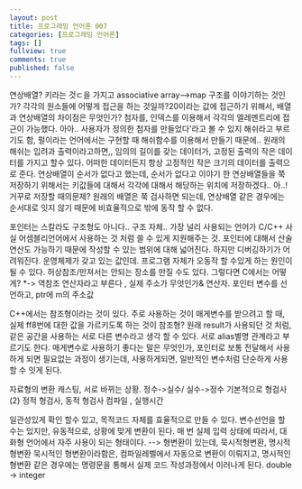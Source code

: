 ```yaml
---
layout: post
title: 프로그래밍 언어론 007
categories: [프로그래밍 언어론]
tags: []
fullview: true
comments: true
published: false
---
```

연상배열? 키라는 것ㄷ을 가지고 associative array-->map 구조를 이야기하는 것인가?
각각의 원소들에 어떻게 접근을 하는 것일까?20이라는 값에 접근하기 위해서,
배열과 연상배열의 차이점은 무엇인가? 첨자를, 인덱스를 이용해서 각각의 엘레멘트리에 접근이 가능했다.
아아.. 사용자가 정의한 첨자를 만들었다'라고 볼 수 있지
해쉬라고 부르기도 함, 펄이라는 언어에서는 구현할 때 해쉬함수를 이용해서 만들기 때문에..
원래의 해쉬는 입려과 출력이라고하면,, 임의의 길이를 갖는 데이터가, 고정된 출력의 작은 데이터를 가지고 할수 있다. 어떠한 데이터든지 항상 고정적인 작은 크기의 데이터를 출력으로 준다.
연상배열이 순서가 없다고 했는데, 순서가 없다고 이야기 한 연상배열들을 쭉 저장하기 위해서는 키값들에 대해서 각각에 대해서 해당하는 위치에 저장하겠다.. 아..! 거꾸로 저장할 때의문제?
원래의 배열은 쭉 검사하면 되는데, 연상배열 같은 경우에는 순서대로 잇지 않기 때문에 비효율적으로 밖에 동작 할 수 없다.

포인터는 스칼라도 구조형도 아니다.. 구조 자체.. 가장 널리 사용되는 언어가 C/C++ 사실 어셈블리언어에서 사용하는 것 처럼 쓸 수 있게 지원해주는 것. 포인터에 대해서 산술연산도 가능하기 때문에 작성할 수 있는 범위에 대해 넓어진다. 하지만 디버깅하기가 어려워진다. 운영체제가 갖고 있는 값인데. 프로그램 자체가 오동작 할 수있게 하는 원인이 될 수 있다. 허상참조/만져서는 안되는 장소를 만질 수도 있다. 그렇다면 C에서는 어떻게? \*-> 역참조 연산자라고 부른다 , 실제 주소가 무엇인가& 연산자.
포인터 변수를 선언하고, ptr에 m의 주소값

C++에서는 참조형이라는 것이 있다. 주로 사용하는 것이 매게변수를 받으려고 할 때, 실제 ff8번에 대한 값을 가르키도록 하는 것이 참조형? 원래 result가 사용되던 것 처럼, 같은 공간을 사용하는 서로 다른 변수라고 생각 할 수 있다. 서로 alias별명 관계라고 부르기도 한다. 매게변수로 사용하기 좋다는 말은 무엇인가, 포인터로 보통 전달해서 사용하게 되면 필요없는 과정이 생기는데, 사용하게되면, 일반적인 변수처럼 단순하게 사용할 수 잇게 된다.

자료형의 변환
캐스팅, 서로 바뀌는 상황. 정수->실수/ 실수->정수 기본적으로 형검사 (2)
정적 형검사, 동적 형검사
컴파일 , 실행시간

일관성있게 확인 할수 있고, 목적코드 자체를 효율적으로 만들 수 있다.
변수선언을 할 수는 있지만, 유동적으로, 상황에 맞게 변환이 된다. 매 번 실제 입력 상태에 따라서, 대화형 언어에서 자주 사용이 되는 형태이다.
--> 형변환이 있는데, 묵시적형변환, 명시적형변환
묵시적인 형변환이라함은, 컴파일레벨에서 자동으로 변환이 이뤄지고, 명시적인 형변환 같은 경우에는 명령문을 통해서 실제 코드 작성과정에서 이러나게 된다.
double -> integer
